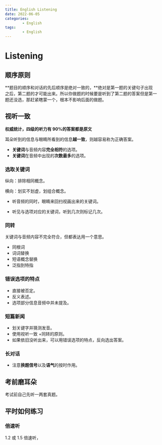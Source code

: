 ```yaml
---
title: English Listening
date: 2022-06-05
categories:
        - English
tags:
        - English
---
```


# Listening

## 顺序原则

**题目的顺序和对话的先后顺序是绝对一致的，**绝对是第一题的关键句子出现之后，第二题的才可能出来。所以你做题的时候要是听到了第二题的答案但是第一题还没选，那赶紧瞎蒙一个，根本不影响后面的做题。

## 视听一致

**权威统计，四级的听力有 90%的答案都是原文**

耳朵听到的信息与眼睛所看到的信息**越一致**，则越容易称为正确答案。

- **关键词**与音频内容**完全相符**的选项。
- **关键词**在音频中出现的**次数最多**的选项。

### 选取关键词

纵向：排除相同概念。

横向：划实不划虚，划组合概念。

- 听音频的同时，眼睛来回扫视画出来的关键词。

- 听见与选项对应的关键词，听到几次则标记几次。

### 同转

关键词与音频内容不完全符合，但都表达用一个意思。

- 同根词
- 词词替换
- 短语概念替换
- 泛指到特指

### 错误选项的特点

- 直接被否定。
- 反义表述。
- 选项部分信息音频中并未提及。

### 短篇新闻

- 划关键字并猜测发音。
- 使用视听一致 +同转的原则。
- 如果依旧没听出来，可以用错误选项的特点，反向选出答案。

### 长对话

- 注意**换题信号**以及**语气**的按时作用。

## 考前磨耳朵

考试前自己先听一两套真题。

## 平时如何练习

### 倍速听

1.2 或 1.5 倍速听，
